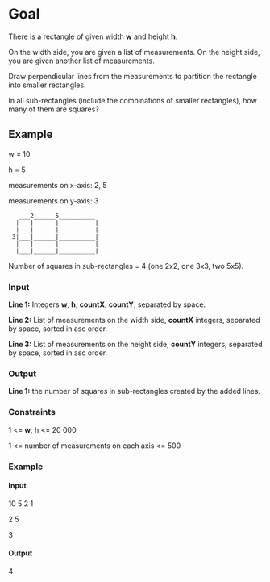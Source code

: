# Goal

There is a rectangle of given width **w** and height **h**.

On the width side, you are given a list of measurements.
On the height side, you are given another list of measurements.

Draw perpendicular lines from the measurements to partition
the rectangle into smaller rectangles.

In all sub-rectangles
(include the combinations of smaller rectangles),
how many of them are squares?

## Example

w = 10

h = 5

measurements on x-axis: 2, 5

measurements on y-axis: 3

```
   ___2______5__________ 
  |   |      |          |
  |   |      |          |
 3|___|______|__________|
  |   |      |          |
  |___|______|__________|
```
Number of squares in sub-rectangles = 4 (one 2x2, one 3x3, two 5x5).

### Input

**Line 1:** Integers **w**, **h**, **countX**, **countY**, separated by space.

**Line 2:** List of measurements on the width side, **countX** integers, separated by space, sorted in asc order.

**Line 3:** List of measurements on the height side, **countY** integers, separated by space, sorted in asc order.

### Output

**Line 1:** the number of squares in sub-rectangles created by the added lines.

### Constraints

1 <= **w**, h <= 20 000

1 <= number of measurements on each axis <= 500

### Example

#### Input

10 5 2 1

2 5

3

#### Output

4